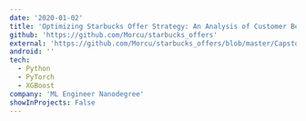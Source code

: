 ```yaml
---
date: '2020-01-02'
title: 'Optimizing Starbucks Offer Strategy: An Analysis of Customer Behavior and Demographics'
github: 'https://github.com/Morcu/starbucks_offers'
external: 'https://github.com/Morcu/starbucks_offers/blob/master/Capstone%20Project%20-%20Starbucks%20Offers.pdf'
android: ''
tech:
  - Python
  - PyTorch
  - XGBoost
company: 'ML Engineer Nanodegree'
showInProjects: False
---
```

